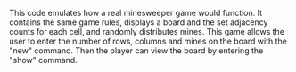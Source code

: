 This code emulates how a real minesweeper game would function. It contains the same game rules, displays a board and the set adjacency counts for each cell, and randomly distributes mines. This game allows the user to enter the number of rows, columns and mines on the board with the "new" command. Then the player can view the board by entering the "show" command.
